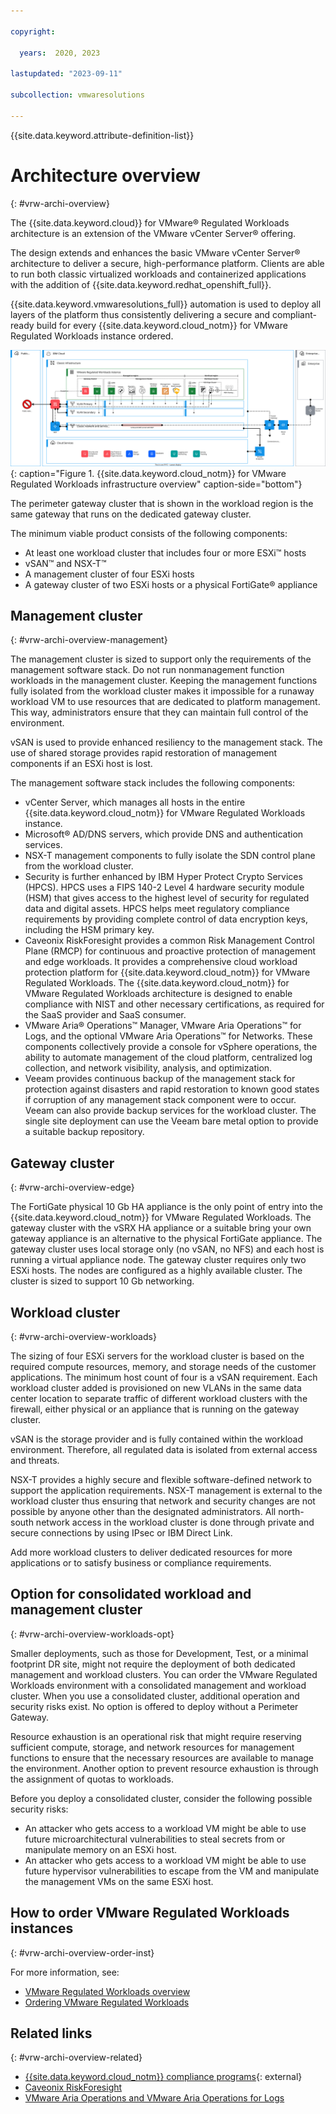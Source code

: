 ```yaml
---

copyright:

  years:  2020, 2023

lastupdated: "2023-09-11"

subcollection: vmwaresolutions

---
```


{{site.data.keyword.attribute-definition-list}}

# Architecture overview
{: #vrw-archi-overview}

The {{site.data.keyword.cloud}} for VMware® Regulated Workloads architecture is an extension of the VMware vCenter Server® offering.

The design extends and enhances the basic VMware vCenter Server® architecture to deliver a secure, high-performance platform. Clients are able to run both classic virtualized workloads and containerized applications with the addition of {{site.data.keyword.redhat_openshift_full}}.

{{site.data.keyword.vmwaresolutions_full}} automation is used to deploy all layers of the platform thus consistently delivering a secure and compliant-ready build for every {{site.data.keyword.cloud_notm}} for VMware Regulated Workloads instance ordered.

![{{site.data.keyword.cloud_notm}} for VMware Regulated Workloads infrastructure overview](../../images/vrw-v2-overview.svg "{{site.data.keyword.cloud_notm}} for VMware Regulated Workloads infrastructure overview"){: caption="Figure 1. {{site.data.keyword.cloud_notm}} for VMware Regulated Workloads infrastructure overview" caption-side="bottom"}

The perimeter gateway cluster that is shown in the workload region is the same gateway that runs on the dedicated gateway cluster.

The minimum viable product consists of the following components:
* At least one workload cluster that includes four or more ESXi™ hosts
* vSAN™ and NSX-T™
* A management cluster of four ESXi hosts
* A gateway cluster of two ESXi hosts or a physical FortiGate® appliance

## Management cluster
{: #vrw-archi-overview-management}

The management cluster is sized to support only the requirements of the management software stack. Do not run nonmanagement function workloads in the management cluster. Keeping the management functions fully isolated from the workload cluster makes it impossible for a runaway workload VM to use resources that are dedicated to platform management. This way, administrators ensure that they can maintain full control of the environment.

vSAN is used to provide enhanced resiliency to the management stack. The use of shared storage provides rapid restoration of management components if an ESXi host is lost.

The management software stack includes the following components:
* vCenter Server, which manages all hosts in the entire {{site.data.keyword.cloud_notm}} for VMware Regulated Workloads instance.
* Microsoft® AD/DNS servers, which provide DNS and authentication services.
* NSX-T management components to fully isolate the SDN control plane from the workload cluster.
* Security is further enhanced by IBM Hyper Protect Crypto Services (HPCS). HPCS uses a FIPS 140-2 Level 4 hardware security module (HSM) that gives access to the highest level of security for regulated data and digital assets. HPCS helps meet regulatory compliance requirements by providing complete control of data encryption keys, including the HSM primary key.
* Caveonix RiskForesight provides a common Risk Management Control Plane (RMCP) for continuous and proactive protection of management and edge workloads. It provides a comprehensive cloud workload protection platform for {{site.data.keyword.cloud_notm}} for VMware Regulated Workloads. The {{site.data.keyword.cloud_notm}} for VMware Regulated Workloads architecture is designed to enable compliance with NIST and other necessary certifications, as required for the SaaS provider and SaaS consumer.
* VMware Aria® Operations™ Manager, VMware Aria Operations™ for Logs, and the optional VMware Aria Operations™ for Networks. These components collectively provide a console for vSphere operations, the ability to automate management of the cloud platform, centralized log collection, and network visibility, analysis, and optimization.  
* Veeam provides continuous backup of the management stack for protection against disasters and rapid restoration to known good states if corruption of any management stack component were to occur. Veeam can also provide backup services for the workload cluster. The single site deployment can use the Veeam bare metal option to provide a suitable backup repository.

## Gateway cluster
{: #vrw-archi-overview-edge}

The FortiGate physical 10 Gb HA appliance is the only point of entry into the {{site.data.keyword.cloud_notm}} for VMware Regulated Workloads. The gateway cluster with the vSRX HA appliance or a suitable bring your own gateway appliance is an alternative to the physical FortiGate appliance. The gateway cluster uses local storage only (no vSAN, no NFS) and each host is running a virtual appliance node. The gateway cluster requires only two ESXi hosts. The nodes are configured as a highly available cluster. The cluster is sized to support 10 Gb networking.

## Workload cluster
{: #vrw-archi-overview-workloads}

The sizing of four ESXi servers for the workload cluster is based on the required compute resources, memory, and storage needs of the customer applications. The minimum host count of four is a vSAN requirement. Each workload cluster added is provisioned on new VLANs in the same data center location to separate traffic of different workload clusters with the firewall, either physical or an appliance that is running on the gateway cluster.

vSAN is the storage provider and is fully contained within the workload environment. Therefore, all regulated data is isolated from external access and threats.

NSX-T provides a highly secure and flexible software-defined network to support the application requirements. NSX-T management is external to the workload cluster thus ensuring that network and security changes are not possible by anyone other than the designated administrators. All north-south network access in the workload cluster is done through private and secure connections by using IPsec or IBM Direct Link.

Add more workload clusters to deliver dedicated resources for more applications or to satisfy business or compliance requirements.

## Option for consolidated workload and management cluster
{: #vrw-archi-overview-workloads-opt}

Smaller deployments, such as those for Development, Test, or a minimal footprint DR site, might not require the deployment of both dedicated management and workload clusters. You can order the VMware Regulated Workloads environment with a consolidated management and workload cluster. When you use a consolidated cluster, additional operation and security risks exist. No option is offered to deploy without a Perimeter Gateway.

Resource exhaustion is an operational risk that might require reserving sufficient compute, storage, and network resources for management functions to ensure that the necessary resources are available to manage the environment. Another option to prevent resource exhaustion is through the assignment of quotas to workloads.

Before you deploy a consolidated cluster, consider the following possible security risks:
* An attacker who gets access to a workload VM might be able to use future microarchitectural vulnerabilities to steal secrets from or manipulate memory on an ESXi host.
* An attacker who gets access to a workload VM might be able to use future hypervisor vulnerabilities to escape from the VM and manipulate the management VMs on the same ESXi host.

## How to order VMware Regulated Workloads instances
{: #vrw-archi-overview-order-inst}

For more information, see:
* [VMware Regulated Workloads overview](/docs/vmwaresolutions?topic=vmwaresolutions-vrw-overview)
* [Ordering VMware Regulated Workloads](/docs/vmwaresolutions?topic=vmwaresolutions-vrw-orderinginstance-req)

## Related links
{: #vrw-archi-overview-related}

* [{{site.data.keyword.cloud_notm}} compliance programs](https://www.ibm.com/cloud/compliance){: external}
* [Caveonix RiskForesight](/docs/vmwaresolutions?topic=vmwaresolutions-caveonix_considerations)
* [VMware Aria Operations and VMware Aria Operations for Logs](/docs/vmwaresolutions?topic=vmwaresolutions-vrops_overview)
